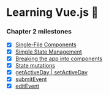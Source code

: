 # Learning Vue.js :tada:

### Chapter 2 milestones

- [x] [Single-File Components](src/app/MyComponent.vue)
- [x] [Simple State Management](src/app/store.js)
- [x] [Breaking the app into components](src/app/App.vue)
- [x] [State mutations](src/app/App.vue)
- [x] [getActiveDay | setActiveDay](../../tree/chapter-2/src/app/store.js#L9-#L21)
- [x] [submitEvent](../../tree/chapter-2/src/app/store.js#L22-#L25)
- [x] [editEvent](../../tree/chapter-2/src/app/store.js#L26-#L44)